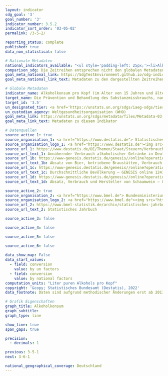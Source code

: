 ```yaml
---
layout: indicator    
sdg_goal: '3'    
goal_number: '3'    
indicator_number: 3.5.2    
indicator_sort_order: '03-05-02'    
permalink: /3-5-2/    

reporting_status: complete    
published: true    
data_non_statistical: false    

# Nationale Metadaten    
national_indicators_available: "<ul style='padding-left: 25px;'><li>Alkoholkonsum (nach UN-Faktoren)</li> <li> Alkoholkonsum (nach nationalen Faktoren)</li></ul>"    
comparison_sdg: Die Zeitreihen entsprechen nicht den globalen Metadaten, bieten aber zusätzliche Informationen.    
goal_meta_national_link: https://SdgTestEnvironment.github.io/sdg-indicators/public/Meta/3.5.2.pdf
goal_meta_national_link_text: Metadaten zu den dargestellten Zeitreihen    

# Globale Metadaten    
indicator_name: Alkoholkonsum pro Kopf (im Alter von 15 Jahren und älter) innerhalb eines Kalenderjahres in Litern reinen Alkohols    
target_name: Die Prävention und Behandlung des Substanzmissbrauchs, namentlich des Suchtstoffmissbrauchs und des schädlichen Gebrauchs von Alkohol, verstärken    
target_id: '3.5'    
un_designated_tier: <a href='https://unstats.un.org/sdgs/iaeg-sdgs/tier-classification/' title='Klicken Sie hier um weitere Informationen zur UN-Tier-Klassifikation zu erhalten.'  target='_blank'>Tier I</a>    
un_custodian_agency: Weltgesundheitsorganisation (WHO)    
goal_meta_link: https://unstats.un.org/sdgs/metadata/files/Metadata-03-05-02.pdf    
goal_meta_link_text: Metadaten zu diesem Indikator        

# Datenquellen
source_active_1: true
source_organisation_1: <a href="https://www.destatis.de"> Statistisches Bundesamt (Destatis) </a>
source_organisation_logo_1: <a href="https://www.destatis.de"><img src="https://g205sdgs.github.io/sdg-indicators/public/OrgImgDe/destatis.png" alt="Logo destatis" style="height:60px; width:148px"/></a>
source_url_1: https://www.destatis.de/DE/Themen/Staat/Steuern/Verbrauchsteuern/Tabellen/alkoholische-getraenke.html
source_url_text_1: Annähernder Verbrauch alkoholischer Getränke in Deutschland
source_url_1b: https://www-genesis.destatis.de/genesis//online?operation=table&code=73421-0001&bypass=true&language=de
source_url_text_1b: Absatz von Bier, betriebene Braustätten, Verbrauch von Biere – GENESIS online 73421-0001
source_url_1c: https://www-genesis.destatis.de/genesis//online?operation=table&code=12411-0041
source_url_text_1c: Durchschnittliche Bevölkerung – GENESIS online 12411-0041
source_url_1d: https://www-genesis.destatis.de/genesis//online?operation=table&code=73423-0001&bypass=true&language=de
source_url_text_1d: Absatz, Verbrauch und Hersteller von Schaumwein – GENESIS online 73423-0001

source_active_2: true
source_organisation_2: <a href="https://www.bmel.de"> Bundesministerium für Ernährung und Landwirtschaft (BMEL) </a>
source_organisation_logo_2: <a href="https://www.bmel.de"><img src="https://g205sdgs.github.io/sdg-indicators/public/OrgImgDe/bmel.png" alt="Logo bmel" style="height:60px; width:148px"/></a>
source_url_2: https://www.bmel-statistik.de/archiv/statistisches-jahrbuch
source_url_text_2: Statistisches Jahrbuch

source_active_3: false

source_active_4: false

source_active_5: false

source_active_6: false
    
data_show_map: False    
data_start_values: 
  - field: conversion
    value: by un factors
  - field: conversion
    value: by national factors    
computation_units: "Liter puren Alkohols pro Kopf"    
copyright: '&copy; Statistisches Bundesamt (Destatis), 2022'    
data_footnote: Daten sind aufgrund methodischer Änderungen erst ab 2011 verfügbar.    

# Grafik Eigenschaften    
graph_title: Alkoholkonsum
graph_subtitle:     
graph_type: line    

show_line: true
span_gaps: true

precision:
  - decimals: 1    

previous: 3-5-1    
next: 3-6-1    

national_geographical_coverage: Deutschland    
---
```


<span></span>
